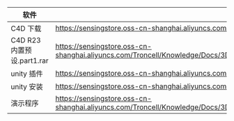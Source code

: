 | 软件                       | 下载链接                                                                                                                                             |
| -------------------------- | ---------------------------------------------------------------------------------------------------------------------------------------------------- |
| C4D 下载                   | https://sensingstore.oss-cn-shanghai.aliyuncs.com/Troncell/Knowledge/Docs/3DMapping/document/Cinema%204D%20R23.110%20Win.7z                          |
| C4D R23 内置预设.part1.rar | https://sensingstore.oss-cn-shanghai.aliyuncs.com/Troncell/Knowledge/Docs/3DMapping/document/C4D%20R23%E5%86%85%E7%BD%AE%E9%A2%84%E8%AE%BE.part1.rar |
| unity 插件                 | https://sensingstore.oss-cn-shanghai.aliyuncs.com/Troncell/Knowledge/Docs/3DMapping/document/Editor.zip                                              |
| unity 安装                 | https://sensingstore.oss-cn-shanghai.aliyuncs.com/Troncell/Knowledge/Docs/3DMapping/document/UnityHubSetup.exe                                       |
| 演示程序                   | https://sensingstore.oss-cn-shanghai.aliyuncs.com/Troncell/Knowledge/Docs/3DMapping/document/%E6%B5%81%E7%A8%8B%E5%B1%95%E7%A4%BA2024-6-18(5).zip    |
